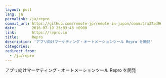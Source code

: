 ```yaml
---
layout: post
lang: ja
permalink: /ja/repro
commit_url: https://github.com/remote-jp/remote-in-japan/commit/a37ad9610752ae94ec75d3457bc92f329418d6cc
date:       2016-07-10 23:03:43 +0900
link:       https://repro.io
title:      Repro
description: 'アプリ向けマーケティング・オートメーションツール Repro を開発'
categories: 
redirect_from:
  - /ja/repro
---
```


<p>アプリ向けマーケティング・オートメーションツール Repro を開発</p>

